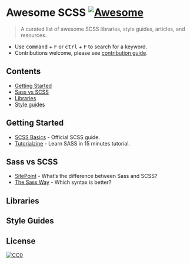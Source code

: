 # Awesome SCSS [![Awesome](https://cdn.rawgit.com/sindresorhus/awesome/d7305f38d29fed78fa85652e3a63e154dd8e8829/media/badge.svg)](https://github.com/sindresorhus/awesome)

> A curated list of awesome SCSS libraries, style guides, articles, and resources.

- Use <kbd>command</kbd> + <kbd>F</kbd> or <kbd>ctrl</kbd> + <kbd>F</kbd> to search for a keyword.
- Contributions welcome, please see [contribution guide](contributing.md).

## Contents
 - [Getting Started](#getting-started)
 - [Sass vs SCSS](#sass-vs-scss)
 - [Libraries](#libraries)
 - [Style guides](#style-guides)

## Getting Started
 - [SCSS Basics](http://sass-lang.com/guide) - Official SCSS guide.
 - [Tutorialzine](http://tutorialzine.com/2016/01/learn-sass-in-15-minutes/) - Learn SASS in 15 minutes tutorial.

## Sass vs SCSS
 - [SitePoint](https://www.sitepoint.com/whats-difference-sass-scss/) - What’s the difference between Sass and SCSS?
 - [The Sass Way](http://thesassway.com/editorial/sass-vs-scss-which-syntax-is-better) - Which syntax is better?

## Libraries

## Style Guides


## License

[![CC0](http://mirrors.creativecommons.org/presskit/buttons/88x31/svg/cc-zero.svg)](https://creativecommons.org/publicdomain/zero/1.0/)

